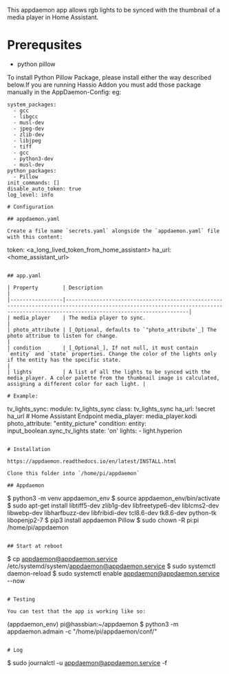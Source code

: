 This appdaemon app allows rgb lights to be synced with the thumbnail of a media player in Home Assistant.
# Prerequsites

- python pillow

To install Python Pillow Package, please install either the way described below.If you are running Hassio Addon you must add those package manually in the AppDaemon-Config:
eg:

```
system_packages:
  - gcc 
  - libgcc 
  - musl-dev 
  - jpeg-dev 
  - zlib-dev
  - libjpeg
  - tiff
  - gcc
  - python3-dev
  - musl-dev
python_packages:
  - Pillow
init_commands: []
disable_auto_token: true
log_level: info

# Configuration

## appdaemon.yaml

Create a file name `secrets.yaml` alongside the `appdaemon.yaml` file with this content:

```
token: <a_long_lived_token_from_home_assistant>
ha_url: <home_assistant_url>
```

## app.yaml

| Property        | Description                                                                                                                                                                        |
|-----------------|------------------------------------------------------------------------------------------------------------------------------------------------------------------------------------|
| media_player    | The media player to sync.                                                                                                                                                          |
| photo_attribute | [_Optional, defaults to `"photo_attribute`_] The photo attribue to listen for change.                                                                                                                                           |
| condition       | [_Optional_], If not null, it must contain `entity` and `state` properties. Change the color of the lights only if the entity has the specific state.                                                  |
| lights          | A list of all the lights to be synced with the media_player. A color palette from the thumbnail image is calculated, assigning a different color for each light. |

# Example:

```
tv_lights_sync:
  module: tv_lights_sync
  class: tv_lights_sync
  ha_url: !secret ha_url # Home Assistant Endpoint
  media_player: media_player.kodi
  photo_attribute: "entity_picture"
  condition:
    entity: input_boolean.sync_tv_lights
    state: 'on'
  lights:
    - light.hyperion
```

# Installation

https://appdaemon.readthedocs.io/en/latest/INSTALL.html

Clone this folder into `/home/pi/appdaemon`

## Appdaemon

```
$ python3 -m venv appdaemon_env
$ source appdaemon_env/bin/activate
$ sudo apt-get install libtiff5-dev zlib1g-dev libfreetype6-dev liblcms2-dev libwebp-dev libharfbuzz-dev libfribidi-dev tcl8.6-dev tk8.6-dev python-tk libopenjp2-7
$ pip3 install appdaemon Pillow
$ sudo chown -R pi:pi /home/pi/appdaemon
```

## Start at reboot

```
$ cp appdaemon@appdaemon.service /etc/systemd/system/appdaemon@appdaemon.service
$ sudo systemctl daemon-reload
$ sudo systemctl enable appdaemon@appdaemon.service --now
```

# Testing

You can test that the app is working like so:

```
(appdaemon_env) pi@hassbian:~/appdaemon $ python3 -m appdaemon.admain -c "/home/pi/appdaemon/conf/"
```

# Log

```
$ sudo journalctl -u appdaemon@appdaemon.service -f
```
